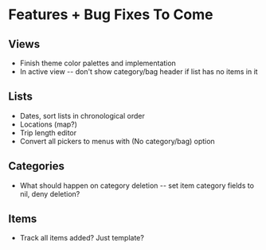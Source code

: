 # Features + Bug Fixes To Come

## Views
- Finish theme color palettes and implementation
- In active view -- don't show category/bag header if list has no items in it

## Lists
- Dates, sort lists in chronological order
- Locations (map?)
- Trip length editor
- Convert all pickers to menus with (No category/bag) option

## Categories
- What should happen on category deletion -- set item category fields to nil, deny deletion?

## Items
- Track all items added? Just template?
